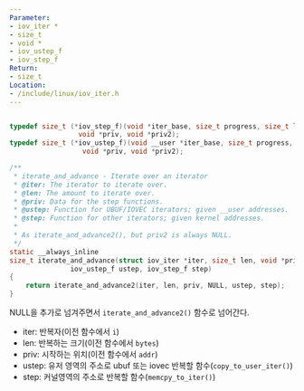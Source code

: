 ```yaml
---
Parameter:
- iov_iter *
- size_t
- void *
- iov_ustep_f
- iov_step_f
Return:
- size_t
Location:
- /include/linux/iov_iter.h
---
```


```c title=iterate_and_advance()

typedef size_t (*iov_step_f)(void *iter_base, size_t progress, size_t len,
			     void *priv, void *priv2);
typedef size_t (*iov_ustep_f)(void __user *iter_base, size_t progress, size_t len,
			      void *priv, void *priv2);

/**
 * iterate_and_advance - Iterate over an iterator
 * @iter: The iterator to iterate over.
 * @len: The amount to iterate over.
 * @priv: Data for the step functions.
 * @ustep: Function for UBUF/IOVEC iterators; given __user addresses.
 * @step: Function for other iterators; given kernel addresses.
 *
 * As iterate_and_advance2(), but priv2 is always NULL.
 */
static __always_inline
size_t iterate_and_advance(struct iov_iter *iter, size_t len, void *priv,
			   iov_ustep_f ustep, iov_step_f step)
{
	return iterate_and_advance2(iter, len, priv, NULL, ustep, step);
}
```
NULL을 추가로 넘겨주면서 `iterate_and_advance2()` 함수로 넘어간다.
- iter: 반복자(이전 함수에서 `i`)
- len: 반복하는 크기(이전 함수에서 `bytes`)
- priv: 시작하는 위치(이전 함수에서 `addr`)
- ustep: 유저 영역의 주소로 ubuf 또는 iovec 반복할 함수(`copy_to_user_iter()`)
- step: 커널영역의 주소로 반복할 함수(`memcpy_to_iter()`)

